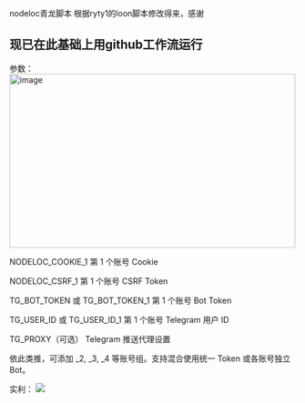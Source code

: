 nodeloc青龙脚本
根据ryty1的loon脚本修改得来，感谢

## 现已在此基础上用github工作流运行

参数：
<img width="502" height="306" alt="image" src="https://github.com/user-attachments/assets/7d827016-251a-4528-9fee-2080ce2ada5a" />

NODELOC_COOKIE_1	第 1 个账号 Cookie

NODELOC_CSRF_1	第 1 个账号 CSRF Token

TG_BOT_TOKEN 或 TG_BOT_TOKEN_1	第 1 个账号 Bot Token

TG_USER_ID 或 TG_USER_ID_1	第 1 个账号 Telegram 用户 ID

TG_PROXY（可选）	Telegram 推送代理设置

依此类推，可添加 _2, _3, _4 等账号组。支持混合使用统一 Token 或各账号独立 Bot。

实利：
<img src="[https://github.com/dj56959566/nodeloc/blob/main/nodeloc.js](https://github.com/dj56959566/nodeloc/blob/main/PixPin_2025-07-27_11-36-50.png?raw=true)"/>
